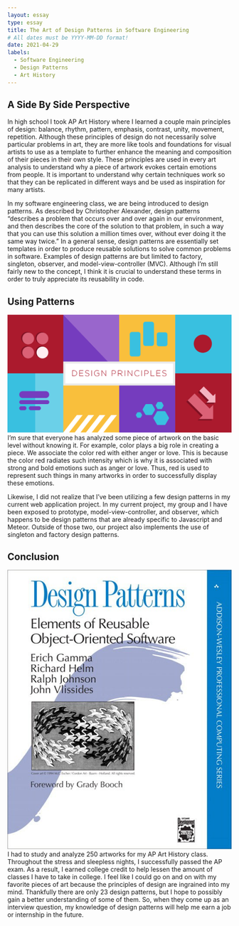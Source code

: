 ```yaml
---
layout: essay
type: essay
title: The Art of Design Patterns in Software Engineering
# All dates must be YYYY-MM-DD format!
date: 2021-04-29
labels:
  - Software Engineering
  - Design Patterns
  - Art History
---
```


## A Side By Side Perspective

In high school I took AP Art History where I learned a couple main principles of design: balance, rhythm, pattern, emphasis, contrast, unity, movement, repetition. Although these principles of design do not necessarily solve particular problems in art, they are more like tools and foundations for visual artists to use as a template to further enhance the meaning and composition of their pieces in their own style. These principles are used in every art analysis to understand why a piece of artwork evokes certain emotions from people. It is important to understand why certain techniques work so that they can be replicated in different ways and be used as inspiration for many artists. 

In my software engineering class, we are being introduced to design patterns. As described by Christopher Alexander, design patterns “describes a problem that occurs over and over again in our environment, and then describes the core of the solution to that problem, in such a way that you can use this solution a million times over, without ever doing it the same way twice.”  In a general sense, design patterns are essentially set templates in order to produce reusable solutions to solve common problems in software. Examples of design patterns are but limited to factory, singleton, observer, and model-view-controller (MVC). Although I’m still fairly new to the concept, I think it is crucial to understand these terms in order to truly appreciate its reusability in code.

## Using Patterns
<img class="ui medium left floated image" src="../images/artdesign.png">
I’m sure that everyone has analyzed some piece of artwork on the basic level without knowing it. For example, color plays a big role in creating a piece. We associate the color red with either anger or love. This is because the color red radiates such intensity which is why it is associated with strong and bold emotions such as anger or love. Thus, red is used to represent such things in many artworks in order to successfully display these emotions. 


Likewise, I did not realize that I’ve been utilizing a few design patterns in my current web application project. In my current project, my group and I have been exposed to prototype, model-view-controller, and observer, which happens to be design patterns that are already specific to Javascript and Meteor. Outside of those two, our project also implements the use of singleton and factory design patterns.


## Conclusion
<img class="ui medium left floated image" src="../images/designpatterns.jpeg">
I had to study and analyze 250 artworks for my AP Art History class. Throughout the stress and sleepless nights, I successfully passed the AP exam. As a result, I earned college credit to help lessen the amount of classes I have to take in college. I feel like I could go on and on with my favorite pieces of art because the principles of design are ingrained into my mind. Thankfully there are only 23 design patterns, but I hope to possibly gain a better understanding of some of them. So, when they come up as an interview question, my knowledge of design patterns will help me earn a job or internship in the future.

